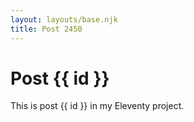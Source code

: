 ```yaml
---
layout: layouts/base.njk
title: Post 2450
---
```


# Post {{ id }}

This is post {{ id }} in my Eleventy project.
